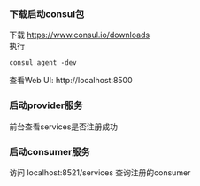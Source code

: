 ### 下载启动consul包
下载 https://www.consul.io/downloads <br>
执行
```
consul agent -dev
```
查看Web UI: http://localhost:8500

### 启动provider服务
前台查看services是否注册成功

### 启动consumer服务
访问 localhost:8521/services 查询注册的consumer
